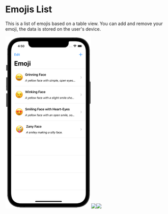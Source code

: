 # Emojis List

This is a list of emojis based on a table view. You can add and remove your emoji, the data is stored on the user's device.

<img src="https://github.com/lgreydev/EmojisList/blob/master/EmojisList/Screenshots/screenshot-001.jpg" width="270"><img src="https://github.com/lgreydev/EmojisList-2/blob/master/EmojisList/Screenshots/screenshot-002.jpg" width="270"><img src="https://github.com/lgreydev/EmojisList-2/blob/master/EmojisList/Screenshots/screenshot-003.jpg" width="270">
